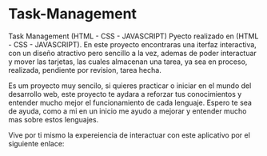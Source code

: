 # Task-Management
Task Management (HTML - CSS - JAVASCRIPT)
Pyecto realizado en (HTML - CSS - JAVASCRIPT). 
En este proyecto encontraras una iterfaz interactiva, con un diseño atractivo pero sencillo a la vez, ademas de poder interactuar y mover las tarjetas, 
las cuales almacenan una tarea, ya sea en proceso, realizada, pendiente por revision, tarea hecha.

Es um proyecto muy sencilo, si quieres practicar o iniciar en el mundo del desarrollo web, este proyecto te aydara a reforzar tus conocimientos y entender mucho mejor el funcionamiento
de cada lenguaje. Espero te sea de ayuda, como a mi en un inicio me ayudo a mejorar y entender mucho mas sobre estos lenguajes.

Vive por ti mismo la expereiencia de interactuar con este aplicativo por el siguiente enlace: 
